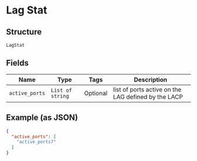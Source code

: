 
# Lag Stat

## Structure

`LagStat`

## Fields

| Name | Type | Tags | Description |
|  --- | --- | --- | --- |
| `active_ports` | `List of string` | Optional | list of ports active on the LAG defined by the LACP |

## Example (as JSON)

```json
{
  "active_ports": [
    "active_ports7"
  ]
}
```

